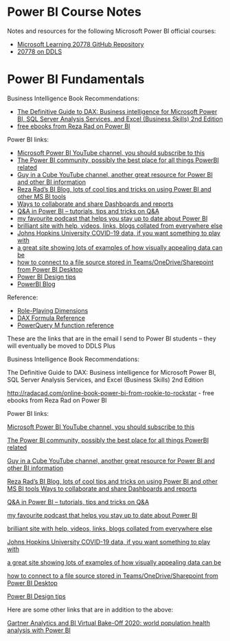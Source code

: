 # Power BI Course Notes

Notes and resources for the following Microsoft Power BI official courses:

* [Microsoft Learning 20778 GitHub Repository](https://github.com/MicrosoftLearning/20778-Analyzing-Data-with-Power-BI)
* [20778 on DDLS](https://www.ddls.com.au/courses/microsoft/sql-server/microsoft-20778-analyzing-data-with-power-bi-performance-course/)
# Power BI Fundamentals
Business Intelligence Book Recommendations:
* [The Definitive Guide to DAX: Business intelligence for Microsoft Power BI, SQL Server Analysis Services, and Excel (Business Skills) 2nd Edition](https://www.amazon.com.au/Definitive-Guide-DAX-intelligence-Microsoft-ebook/dp/B07TS4FPZM/ref=sr_1_2?keywords=DAX&qid=1566867367&s=gateway&sr=8-2)
* [free ebooks from Reza Rad on Power BI](http://radacad.com/online-book-power-bi-from-rookie-to-rockstar)
 
Power BI links:
* [Microsoft Power BI YouTube channel, you should subscribe to this](https://www.youtube.com/user/mspowerbi)
* [The Power BI community, possibly the best place for all things PowerBI related](http://community.powerbi.com/)
* [Guy in a Cube YouTube channel, another great resource for Power BI and other BI information](	https://www.youtube.com/channel/UCFp1vaKzpfvoGai0vE5VJ0w)
* [Reza Rad’s BI Blog, lots of cool tips and tricks on using Power BI and other MS BI tools](	http://radacad.com/blog)
* [Ways to collaborate and share Dashboards and reports](https://powerbi.microsoft.com/en-us/documentation/powerbi-service-how-should-i-share-my-dashboard/)
* [Q&A in Power BI – tutorials, tips and tricks on Q&A](https://powerbi.microsoft.com/en-us/documentation/powerbi-service-q-and-a/)
* [my favourite podcast that helps you stay up to date about Power BI](https://bifocal.show/)
* [brilliant site with help, videos, links, blogs collated from everywhere else](	https://marqueeinsights.com/get-started-with-power-bi/)
* [Johns Hopkins University COVID-19 data, if you want something to play with](	https://github.com/CSSEGISandData/COVID-19)
* [a great site showing lots of examples of how visually appealing data can be](https://informationisbeautiful.net/)
* [how to connect to a file source stored in Teams/OneDrive/Sharepoint from Power BI Desktop](https://community.powerbi.com/t5/Power-Query/Can-t-connect-to-Sharepoint-subsites-using-PowerBI/m-p/626893/highlight/true#M21930)
* [Power BI Design tips](https://www.discoverei.com/blog/top-5-power-bi-design-tips)
* [PowerBI Blog](https://powerbi.microsoft.com/en-us/blog/)

Reference:
* [Role-Playing Dimensions](https://youtu.be/LfVDUiU8vaU)
* [DAX Formula Reference](https://enterprisedna.co/dax-formula-reference-guide-download/)
* [PowerQuery M function reference](https://docs.microsoft.com/en-us/powerquery-m/power-query-m-function-reference)

These are the links that are in the email I send to Power BI students – they will eventually be moved to DDLS Plus 

 

Business Intelligence Book Recommendations: 

The Definitive Guide to DAX: Business intelligence for Microsoft Power BI, SQL Server Analysis Services, and Excel (Business Skills) 2nd Edition 

http://radacad.com/online-book-power-bi-from-rookie-to-rockstar - free ebooks from Reza Rad on Power BI 

  

Power BI links: 

[Microsoft Power BI YouTube channel, you should subscribe to this](https://www.youtube.com/user/mspowerbi)

[The Power BI community, possibly the best place for all things PowerBI related ](http://community.powerbi.com/)

[Guy in a Cube YouTube channel, another great resource for Power BI and other BI information ](https://www.youtube.com/channel/UCFp1vaKzpfvoGai0vE5VJ0w)

[Reza Rad’s BI Blog, lots of cool tips and tricks on using Power BI and other MS BI tools 
](http://radacad.com/blog)
[Ways to collaborate and share Dashboards and reports ](https://powerbi.microsoft.com/en-us/documentation/powerbi-service-how-should-i-share-my-dashboard/)

[Q&A in Power BI – tutorials, tips and tricks on Q&A ](https://powerbi.microsoft.com/en-us/documentation/powerbi-service-q-and-a/)

[my favourite podcast that helps you stay up to date about Power BI](https://bifocal.show/)

[brilliant site with help, videos, links, blogs collated from everywhere else ](https://marqueeinsights.com/get-started-with-power-bi/)

[Johns Hopkins University COVID-19 data, if you want something to play with](https://github.com/CSSEGISandData/COVID-19)

[a great site showing lots of examples of how visually appealing data can be ](https://informationisbeautiful.net/)

[how to connect to a file source stored in Teams/OneDrive/Sharepoint from Power BI Desktop ](https://community.powerbi.com/t5/Power-Query/Can-t-connect-to-Sharepoint-subsites-using-PowerBI/m-p/626893/highlight/true#M21930)

[Power BI Design tips ](https://www.discoverei.com/blog/top-5-power-bi-design-tips)

 

 

Here are some other links that are in addition to the above: 

[Gartner Analytics and BI Virtual Bake-Off 2020: world population health analysis with Power BI](https://powerbi.microsoft.com/en-au/blog/gartner-modern-analytics-and-bi-platforms-bake-off-2021-analysis-of-impact-of-covid-19-with-power-bi/)

 
